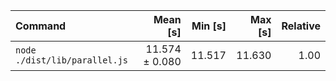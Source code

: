 | Command | Mean [s] | Min [s] | Max [s] | Relative |
|:---|---:|---:|---:|---:|
| `node ./dist/lib/parallel.js` | 11.574 ± 0.080 | 11.517 | 11.630 | 1.00 |
